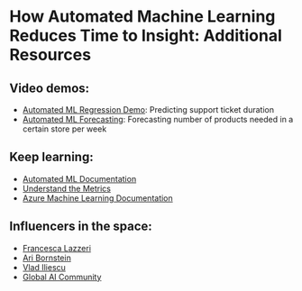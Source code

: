 # How Automated Machine Learning Reduces Time to Insight: Additional Resources

## Video demos:
* [Automated ML Regression Demo](https://gaicstor2020.blob.core.windows.net/demo-videos/automatedml-regression.mp4): Predicting support ticket duration
* [Automated ML Forecasting](https://gaicstor2020.blob.core.windows.net/demo-videos/automatedml-forecasting.mp4): Forecasting number of products needed in a certain store per week

## Keep learning:
* [Automated ML Documentation](https://aka.ms/mythbuster-automl)
* [Understand the Metrics](https://aka.ms/automl-metrics)
* [Azure Machine Learning Documentation](docs.microsoft.com/azure/machine-learning/)

## Influencers in the space:
* [Francesca Lazzeri](http://twitter.com/frlazzeri)
* [Ari Bornstein](http://twitter.com/pythiccoder)
* [Vlad Iliescu](http://twitter.com/vladiliescu)
* [Global AI Community](http://twitter.com/globaicommunity)
